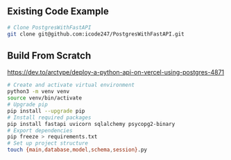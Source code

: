 ## Existing Code Example

```sh
# Clone PostgresWithFastAPI
git clone git@github.com:icode247/PostgresWithFastAPI.git
```

## Build From Scratch

https://dev.to/arctype/deploy-a-python-api-on-vercel-using-postgres-4871

```sh
# Create and activate virtual environment
python3 -m venv venv
source venv/bin/activate
# Upgrade pip
pip install --upgrade pip
# Install required packages
pip install fastapi uvicorn sqlalchemy psycopg2-binary
# Export dependencies
pip freeze > requirements.txt
# Set up project structure
touch {main,database,model,schema,session}.py
```
